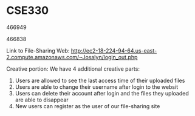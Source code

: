 # CSE330
466949

466838

Link to File-Sharing Web:
http://ec2-18-224-94-64.us-east-2.compute.amazonaws.com/~Josalyn/login_out.php

Creative portion:
We have 4 additional creative parts:
1. Users are allowed to see the last access time of their uploaded files
2. Users are able to change their username after login to the websit
3. Users can delete their account after login and the files they uploaded are able to disappear 
4. New users can register as the user of our file-sharing site
